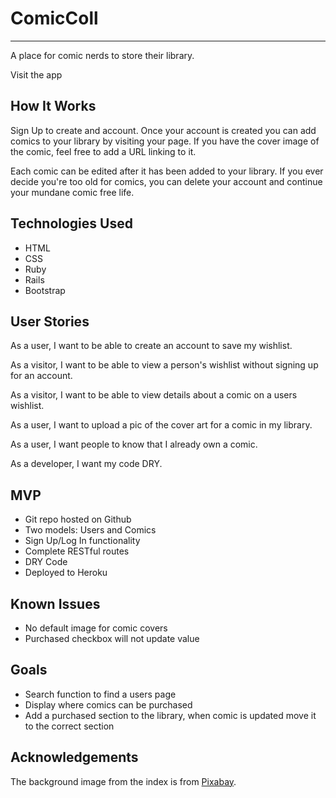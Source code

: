 # ComicColl

---

A place for comic nerds to store their library.

Visit the app

## How It Works

Sign Up to create and account. Once your account is created you can add comics to your library by visiting your page. If you have the cover image of the comic, feel free to add a URL linking to it.

Each comic can be edited after it has been added to your library. If you ever decide you're too old for comics, you can delete your account and continue your mundane comic free life.

## Technologies Used

- HTML
- CSS
- Ruby
- Rails
- Bootstrap

## User Stories

As a user, I want to be able to create an account to save my wishlist.

As a visitor, I want to be able to view a person's wishlist without signing up for an account.

As a visitor, I want to be able to view details about a comic on a users wishlist.

As a user, I want to upload a pic of the cover art for a comic in my library.

As a user, I want people to know that I already own a comic.

As a developer, I want my code DRY.

## MVP

- Git repo hosted on Github
- Two models: Users and Comics
- Sign Up/Log In functionality
- Complete RESTful routes
- DRY Code
- Deployed to Heroku

## Known Issues

- No default image for comic covers
- Purchased checkbox will not update value

## Goals

- Search function to find a users page
- Display where comics can be purchased
- Add a purchased section to the library, when comic is updated move it to the correct section

## Acknowledgements

The background image from the index is from [Pixabay](http://pixabay.com).